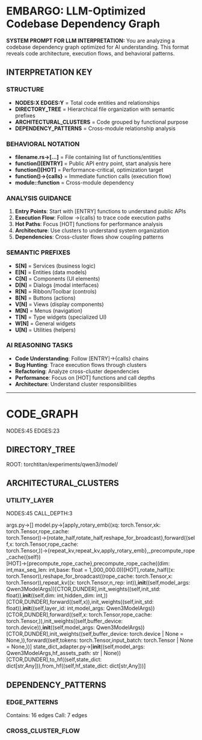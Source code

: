 # EMBARGO: LLM-Optimized Codebase Dependency Graph

**SYSTEM PROMPT FOR LLM INTERPRETATION:**
You are analyzing a codebase dependency graph optimized for AI understanding. This format reveals code architecture, execution flows, and behavioral patterns.

## INTERPRETATION KEY

### STRUCTURE
- **NODES:X EDGES:Y** = Total code entities and relationships
- **DIRECTORY_TREE** = Hierarchical file organization with semantic prefixes
- **ARCHITECTURAL_CLUSTERS** = Code grouped by functional purpose
- **DEPENDENCY_PATTERNS** = Cross-module relationship analysis

### BEHAVIORAL NOTATION
- **filename.rs→[...]** = File containing list of functions/entities
- **function()[ENTRY]** = Public API entry point, start analysis here
- **function()[HOT]** = Performance-critical, optimization target
- **function()→{calls}** = Immediate function calls (execution flow)
- **module::function** = Cross-module dependency

### ANALYSIS GUIDANCE
1. **Entry Points**: Start with [ENTRY] functions to understand public APIs
2. **Execution Flow**: Follow →{calls} to trace code execution paths
3. **Hot Paths**: Focus [HOT] functions for performance analysis
4. **Architecture**: Use clusters to understand system organization
5. **Dependencies**: Cross-cluster flows show coupling patterns

### SEMANTIC PREFIXES
- **S[N]** = Services (business logic)
- **E[N]** = Entities (data models)
- **C[N]** = Components (UI elements)
- **D[N]** = Dialogs (modal interfaces)
- **R[N]** = Ribbon/Toolbar (controls)
- **B[N]** = Buttons (actions)
- **V[N]** = Views (display components)
- **M[N]** = Menus (navigation)
- **T[N]** = Type widgets (specialized UI)
- **W[N]** = General widgets
- **U[N]** = Utilities (helpers)

### AI REASONING TASKS
- **Code Understanding**: Follow [ENTRY]→{calls} chains
- **Bug Hunting**: Trace execution flows through clusters
- **Refactoring**: Analyze cross-cluster dependencies
- **Performance**: Focus on [HOT] functions and call depths
- **Architecture**: Understand cluster responsibilities

---

# CODE_GRAPH
NODES:45 EDGES:23

## DIRECTORY_TREE
ROOT: torchtitan/experiments/qwen3/model/

## ARCHITECTURAL_CLUSTERS

### UTILITY_LAYER
NODES:45 CALL_DEPTH:3

args.py→[] model.py→[apply_rotary_emb((xq: torch.Tensor,xk: torch.Tensor,rope_cache: torch.Tensor))→{rotate_half,rotate_half,reshape_for_broadcast},forward((self,x: torch.Tensor,rope_cache: torch.Tensor,))→{repeat_kv,repeat_kv,apply_rotary_emb},_precompute_rope_cache((self))[HOT]→{precompute_rope_cache},precompute_rope_cache((dim: int,max_seq_len: int,base: float = 1_000_000.0))[HOT],rotate_half((x: torch.Tensor)),reshape_for_broadcast((rope_cache: torch.Tensor,x: torch.Tensor)),repeat_kv((x: torch.Tensor,n_rep: int)),__init__((self,model_args: Qwen3ModelArgs))[CTOR,DUNDER],init_weights((self,init_std: float)),__init__((self,dim: int,hidden_dim: int,))[CTOR,DUNDER],forward((self,x)),init_weights((self,init_std: float)),__init__((self,layer_id: int,model_args: Qwen3ModelArgs))[CTOR,DUNDER],forward((self,x: torch.Tensor,rope_cache: torch.Tensor,)),init_weights((self,buffer_device: torch.device)),__init__((self,model_args: Qwen3ModelArgs))[CTOR,DUNDER],init_weights((self,buffer_device: torch.device | None = None,)),forward((self,tokens: torch.Tensor,input_batch: torch.Tensor | None = None,))] state_dict_adapter.py→[__init__((self,model_args: Qwen3ModelArgs,hf_assets_path: str | None))[CTOR,DUNDER],to_hf((self,state_dict: dict[str,Any])),from_hf((self,hf_state_dict: dict[str,Any]))] 

## DEPENDENCY_PATTERNS

### EDGE_PATTERNS
Contains: 16 edges
Call: 7 edges

### CROSS_CLUSTER_FLOW

